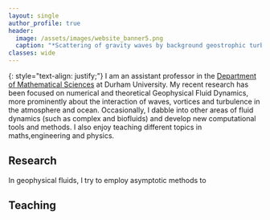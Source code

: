 ```yaml
---
layout: single
author_profile: true
header: 
  image: /assets/images/website_banner5.png
  caption: "*Scattering of gravity waves by background geostrophic turbulence.*"
classes: wide
---
```

{: style="text-align: justify;"}
I am an assistant professor in the [Department of Mathematical Sciences](https://www.durham.ac.uk/departments/academic/mathematical-sciences/) at Durham University. My recent research has been focused on numerical and theoretical Geophysical Fluid Dynamics, more prominently about the interaction of waves, vortices and turbulence in the atmosphere and ocean. Occasionally, I dabble into other areas of fluid dynamics (such as complex and biofluids) and develop new computational tools and methods. I also enjoy teaching different topics in maths,engineering and physics.

## Research 

In geophysical fluids, I try to employ asymptotic methods to


## Teaching





